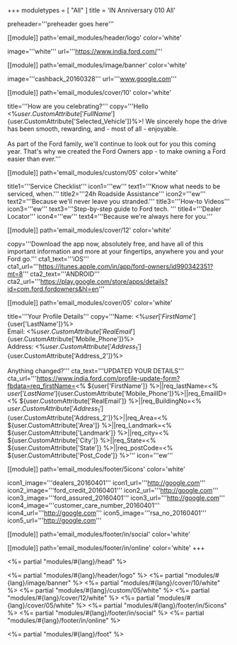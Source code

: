+++
moduletypes = [ "All" ]
title = 'IN Anniversary 010 All'

preheader='''preheader goes here'''

[[module]]
path='email_modules/header/logo'
color='white'

image='''white'''
url='''https://www.india.ford.com/'''

[[module]]
path='email_modules/image/banner'
color='white'

image='''cashback_20160328'''
url='''www.google.com'''

[[module]]
path='email_modules/cover/10'
color='white'

title='''How are you celebrating?'''
copy='''Hello <%${user.CustomAttribute['FullName']}%><br/><br/>It has been nearly one year for you and your Ford <%${user.CustomAttribute['Selected_Vehicle']}%>! We sincerely hope the drive has been smooth, rewarding, and - most of all - enjoyable.<br/><br/>As part of the Ford family, we'll continue to look out for you this coming year. That's why we created the Ford Owners app - to make owning a Ford easier than ever.'''

[[module]]
path='email_modules/custom/05'
color='white'

title1='''Service Checklist'''
icon1='''ew'''
text1='''Know what needs to be serviced, when.'''
title2='''24h Roadside Assistance'''
icon2='''ew'''
text2='''Because we'll never leave you stranded.'''
title3='''How-to Videos'''
icon3='''ew'''
text3='''Step-by-step guide to Ford tech. '''
title4='''Dealer Locator'''
icon4='''ew'''
text4='''Because we're always here for you.'''

[[module]]
path='email_modules/cover/12'
color='white'

copy='''Download the app now, absolutely free, and have all of this important information and more at your fingertips, anywhere you and your Ford go.'''
cta1_text='''iOS'''
cta1_url='''https://itunes.apple.com/in/app/ford-owners/id990342351?mt=8'''
cta2_text='''ANDROID'''
cta2_url='''https://play.google.com/store/apps/details?id=com.ford.fordowners&hl=en'''

[[module]]
path='email_modules/cover/05'
color='white'

title='''Your Profile Details'''
copy='''Name&#58; <%${user['FirstName']}%> <%${user['LastName']}%><br>Email&#58; <%${user.CustomAttribute['RealEmail']}%><br>Phone&#58; <%${user.CustomAttribute['Mobile_Phone']}%><br>Address&#58; <%${user.CustomAttribute['Address_1']}%> <%${user.CustomAttribute['Address_2']}%><br><br>Anything changed?'''
cta_text='''UPDATED YOUR DETAILS'''
cta_url='''https://www.india.ford.com/profile-update-form?fbdata=req_firstName=<% ${user['FirstName']} %>||req_lastName=<% ${user['LastName']} %>||req_mobileNumber=<%${user.CustomAttribute['Mobile_Phone']}%>||req_EmailID=<% ${user.CustomAttribute['RealEmail']} %>||req_BuildingNo=<% ${user.CustomAttribute['Address_1']} %>||req_StreetRoad=<%${user.CustomAttribute['Address_2']}%>||req_Area=<% ${user.CustomAttribute['Area']} %>||req_Landmark=<% ${user.CustomAttribute['Landmark']} %>||req_city=<% ${user.CustomAttribute['City']} %>||req_State=<% ${user.CustomAttribute['State']} %>||req_postCode=<% ${user.CustomAttribute['Post_Code']} %>'''
icon='''ew'''

[[module]]
path='email_modules/footer/5icons'
color='white'

icon1_image='''dealers_20160401'''
icon1_url='''http://google.com'''
icon2_image='''ford_credit_20160401'''
icon2_url='''http://google.com'''
icon3_image='''ford_assured_20160401'''
icon3_url='''http://google.com'''
icon4_image='''customer_care_number_20160401'''
icon4_url='''http://google.com'''
icon5_image='''rsa_no_20160401'''
icon5_url='''http://google.com'''

[[module]]
path='email_modules/footer/in/social'
color='white'

[[module]]
path='email_modules/footer/in/online'
color='white'
+++

<%= partial "modules/#{lang}/head" %>

<%= partial "modules/#{lang}/header/logo" %>
<%= partial "modules/#{lang}/image/banner" %>
<%= partial "modules/#{lang}/cover/10/white" %>
<%= partial "modules/#{lang}/custom/05/white" %>
<%= partial "modules/#{lang}/cover/12/white" %>
<%= partial "modules/#{lang}/cover/05/white" %>
<%= partial "modules/#{lang}/footer/in/5icons" %>
<%= partial "modules/#{lang}/footer/in/social" %>
<%= partial "modules/#{lang}/footer/in/online" %>

<%= partial "modules/#{lang}/foot" %>
